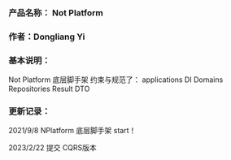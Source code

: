 ### 产品名称： Not Platform
### 
### 作者：Dongliang Yi
### 基本说明：
 Not Platform 底层脚手架
 约束与规范了：
 applications
 DI
 Domains
 Repositories
 Result
 DTO


### 更新记录：
2021/9/8 NPlatform 底层脚手架 start！

2023/2/22 提交 CQRS版本

